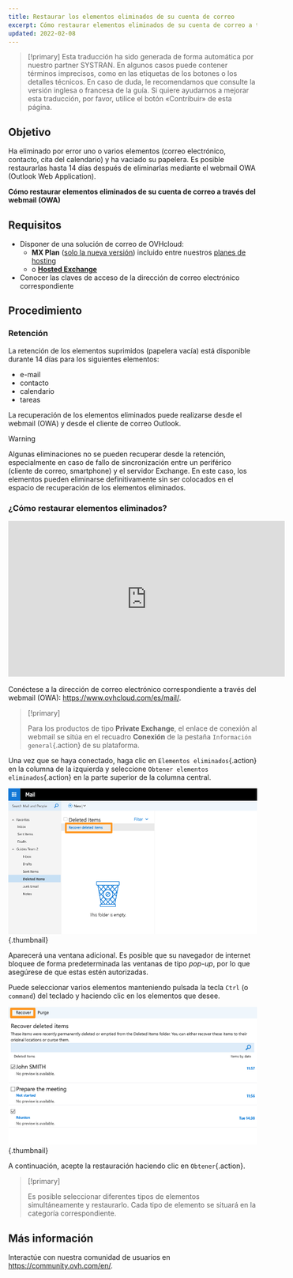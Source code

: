 ```yaml
---
title: Restaurar los elementos eliminados de su cuenta de correo
excerpt: Cómo restaurar elementos eliminados de su cuenta de correo a través del webmail (OWA)
updated: 2022-02-08
---
```


> [!primary]
> Esta traducción ha sido generada de forma automática por nuestro partner SYSTRAN. En algunos casos puede contener términos imprecisos, como en las etiquetas de los botones o los detalles técnicos. En caso de duda, le recomendamos que consulte la versión inglesa o francesa de la guía. Si quiere ayudarnos a mejorar esta traducción, por favor, utilice el botón «Contribuir» de esta página.
>

 
## Objetivo

Ha eliminado por error uno o varios elementos (correo electrónico, contacto, cita del calendario) y ha vaciado su papelera. Es posible restaurarlas hasta 14 días después de eliminarlas mediante el webmail OWA (Outlook Web Application).

**Cómo restaurar elementos eliminados de su cuenta de correo a través del webmail (OWA)**
 
## Requisitos
 
- Disponer de una solución de correo de OVHcloud:
    - **MX Plan** ([solo la nueva versión](/pages/web_cloud/email_and_collaborative_solutions/mx_plan/email_generalities)) incluido entre nuestros [planes de hosting](https://www.ovhcloud.com/es/web-hosting/)
    - o [**Hosted Exchange**](https://www.ovhcloud.com/es/emails/hosted-exchange/)
- Conocer las claves de acceso de la dirección de correo electrónico correspondiente

## Procedimiento

### Retención

La retención de los elementos suprimidos (papelera vacía) está disponible durante 14 días para los siguientes elementos:

- e-mail
- contacto
- calendario
- tareas

La recuperación de los elementos eliminados puede realizarse desde el webmail (OWA) y desde el cliente de correo Outlook.

> [!warning]
>
> Algunas eliminaciones no se pueden recuperar desde la retención, especialmente en caso de fallo de sincronización entre un periférico (cliente de correo, smartphone) y el servidor Exchange. En este caso, los elementos pueden eliminarse definitivamente sin ser colocados en el espacio de recuperación de los elementos eliminados.
>

### ¿Cómo restaurar elementos eliminados?

<iframe width="560" height="315" src="https://www.youtube-nocookie.com/embed/xnq6wvANUFs?start=117" title="Vídeo de YouTube" frameborder="0" allow="accelerometer; autoplay; clipboard-write; encrypted-media; gyroscope; picture-in-picture" allowfullscreen></iframe>

Conéctese a la dirección de correo electrónico correspondiente a través del webmail (OWA): <https://www.ovhcloud.com/es/mail/>.

> [!primary]
>
> Para los productos de tipo **Private Exchange**, el enlace de conexión al webmail se sitúa en el recuadro **Conexión** de la pestaña `Información general`{.action} de su plataforma.

Una vez que se haya conectado, haga clic en `Elementos eliminados`{.action} en la columna de la izquierda y seleccione `Obtener elementos eliminados`{.action} en la parte superior de la columna central.

![correo electrónico](images/3582.png){.thumbnail}

Aparecerá una ventana adicional. Es posible que su navegador de internet bloquee de forma predeterminada las ventanas de tipo *pop-up*, por lo que asegúrese de que estas estén autorizadas.

Puede seleccionar varios elementos manteniendo pulsada la tecla `Ctrl` (o `command`) del teclado y haciendo clic en los elementos que desee.

![correo electrónico](images/3584.png){.thumbnail}

A continuación, acepte la restauración haciendo clic en `Obtener`{.action}.

> [!primary]
>
> Es posible seleccionar diferentes tipos de elementos simultáneamente y restaurarlo. Cada tipo de elemento se situará en la categoría correspondiente.
> 

## Más información
 
Interactúe con nuestra comunidad de usuarios en <https://community.ovh.com/en/>.

